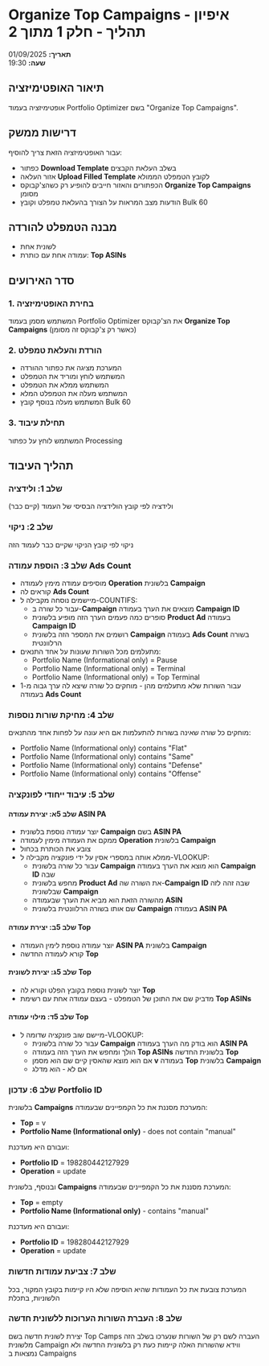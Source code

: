 # Organize Top Campaigns - איפיון תהליך - חלק 1 מתוך 2

**תאריך:** 01/09/2025  
**שעה:** 19:30

## תיאור האופטימיזציה
אופטימיזציה בעמוד Portfolio Optimizer בשם "Organize Top Campaigns".

## דרישות ממשק
עבור האופטימיזציה הזאת צריך להוסיף:
- כפתור **Download Template** בשלב העלאת הקבצים
- אזור העלאה **Upload Filled Template** לקובץ הטמפלט הממולא
- הכפתורים והאזור חייבים להופיע רק כשהצ'קבוקס **Organize Top Campaigns** מסומן
- הודעות מצב המראות על הצורך בהעלאת טמפלט וקובץ Bulk 60

## מבנה הטמפלט להורדה
- לשונית אחת
- עמודה אחת עם כותרת: **Top ASINs**

## סדר האירועים

### 1. בחירת האופטימיזציה
המשתמש מסמן בעמוד Portfolio Optimizer את הצ'קבוקס **Organize Top Campaigns** (כאשר רק צ'קבוקס זה מסומן)

### 2. הורדת והעלאת טמפלט
- המערכת מציגה את כפתור ההורדה
- המשתמש לוחץ ומוריד את הטמפלט
- המשתמש ממלא את הטמפלט
- המשתמש מעלה את הטמפלט המלא
- המשתמש מעלה בנוסף קובץ Bulk 60

### 3. תחילת עיבוד
המשתמש לוחץ על כפתור Processing

## תהליך העיבוד

### שלב 1: ולידציה
ולידציה לפי קובץ הולידציה הבסיסי של העמוד (קיים כבר)

### שלב 2: ניקוי
ניקוי לפי קובץ הניקוי שקיים כבר לעמוד הזה

### שלב 3: הוספת עמודה Ads Count
- מוסיפים עמודה מימין לעמודה **Operation** בלשונית **Campaign**
- קוראים לה **Ads Count**
- מיישמים נוסחה מקבילה ל-COUNTIFS:
  - עבור כל שורה ב-**Campaign** מוצאים את הערך בעמודה **Campaign ID**
  - סופרים כמה פעמים הערך הזה מופיע בלשונית **Product Ad** בעמודה **Campaign ID**
  - רושמים את המספר הזה בלשונית **Campaign** בעמודה **Ads Count** בשורה הרלוונטית
- מתעלמים מכל השורות שעונות על אחד התנאים:
  - Portfolio Name (Informational only) = Pause
  - Portfolio Name (Informational only) = Terminal
  - Portfolio Name (Informational only) = Top Terminal
- עבור השורות שלא מתעלמים מהן - מוחקים כל שורה שיצא לה ערך גבוה מ-1 בעמודה **Ads Count**

### שלב 4: מחיקת שורות נוספות
מוחקים כל שורה שאינה בשורות להתעלמות אם היא עונה על לפחות אחד מהתנאים:
- Portfolio Name (Informational only) contains "Flat"
- Portfolio Name (Informational only) contains "Same"
- Portfolio Name (Informational only) contains "Defense"
- Portfolio Name (Informational only) contains "Offense"

### שלב 5: עיבוד ייחודי לפונקציה

#### שלב 5א: יצירת עמודה ASIN PA
- יוצר עמודה נוספת בלשונית **Campaign** בשם **ASIN PA**
- ממקם את העמודה מימין לעמודה **Operation** בלשונית **Campaign**
- צובע את הכותרת בכחול
- ממלא אותה במספרי אסין על ידי פונקציה מקבילה ל-VLOOKUP:
  - עבור כל שורה בלשונית **Campaign** הוא מוצא את הערך בעמודה **Campaign ID** שבה
  - מחפש בלשונית **Product Ad** את השורה שה-**Campaign ID** שבה זהה לזה שבלשונית **Campaign**
  - מהשורה הזאת הוא מביא את הערך שבעמודה **ASIN**
  - שם אותו בשורה הרלוונטית בלשונית **Campaign** בעמודה **ASIN PA**

#### שלב 5ב: יצירת עמודה Top
- יוצר עמודה נוספת לימין העמודה **ASIN PA** בלשונית **Campaign**
- קורא לעמודה החדשה **Top**

#### שלב 5ג: יצירת לשונית Top
- יוצר לשונית נוספת בקובץ הפלט וקורא לה **Top**
- מדביק שם את התוכן של הטמפלט - בעצם עמודה אחת עם רשימת **Top ASINs**

#### שלב 5ד: מילוי עמודה Top
- מיישם שוב פונקציה שדומה ל-VLOOKUP:
  - עבור כל שורה בלשונית **Campaign** הוא בודק מה הערך בעמודה **ASIN PA**
  - הולך ומחפש את הערך הזה בעמודה **Top ASINs** בלשונית החדשה **Top**
  - אם הוא מוצא שהאסין קיים שם הוא מסמן **v** בעמודה **Top** בלשונית **Campaign**
  - אם לא - הוא מדלג


### שלב 6: עדכון Portfolio ID

בלשונית **Campaigns** המערכת מסננת את כל הקמפיינים שבעמודה:
- **Top** = v
- **Portfolio Name (Informational only)** - does not contain "manual"

ועבורם היא מעדכנת:
- **Portfolio ID** = 198280442127929
- **Operation** = update

ובנוסף, בלשונית **Campaigns** המערכת מסננת את כל הקמפיינים שבעמודה:
- **Top** = empty
- **Portfolio Name (Informational only)** - contains "manual"

ועבורם היא מעדכנת:
- **Portfolio ID** = 198280442127929
- **Operation** = update


### שלב 7: צביעת עמודות חדשות
המערכת צובעת את כל העמודות שהיא הוסיפה שלא היו קיימות בקובץ המקור, בכל הלשוניות, בתכלת


### שלב 8: העברת השורות הערוכות ללשונית חדשה
יצירת לשונית חדשה בשם Top Camps
העברה לשם רק של השורות שנערכו בשלב הזה מלשונית Campaign
ווידא שהשורות האלה קיימות כעת רק בלשונית החדשה ולא נמצאות ב Campaigns

